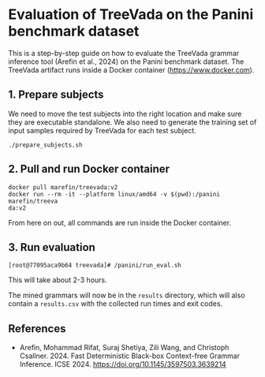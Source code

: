 # Evaluation of TreeVada on the Panini benchmark dataset

This is a step-by-step guide on how to evaluate the TreeVada grammar inference tool (Arefin et al., 2024) on the Panini benchmark dataset. The TreeVada artifact runs inside a Docker container (<https://www.docker.com>).

## 1. Prepare subjects

We need to move the test subjects into the right location and make sure they are executable standalone. We also need to generate the training set of input samples required by TreeVada for each test subject.

```shell
./prepare_subjects.sh
```

## 2. Pull and run Docker container

```shell
docker pull marefin/treevada:v2
docker run --rm -it --platform linux/amd64 -v $(pwd):/panini marefin/treeva
da:v2
```

From here on out, all commands are run inside the Docker container.

## 3. Run evaluation

```console
[root@77095aca9b64 treevada]# /panini/run_eval.sh
```

This will take about 2-3 hours.

The mined grammars will now be in the `results` directory, which will also contain a `results.csv` with the collected run times and exit codes.

## References

* Arefin, Mohammad Rifat, Suraj Shetiya, Zili Wang, and Christoph Csallner. 2024. Fast Deterministic Black-box Context-free Grammar Inference. ICSE 2024. <https://doi.org/10.1145/3597503.3639214>
